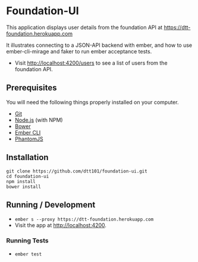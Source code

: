 # Foundation-UI

This application displays user details from the foundation API at
https://dtt-foundation.herokuapp.com

It illustrates connecting to a JSON-API backend with ember, and how to use
ember-cli-mirage and faker to run ember acceptance tests.

* Visit [http://localhost:4200/users](http://localhost:4200/users) to see a list of users from the foundation API.

## Prerequisites

You will need the following things properly installed on your computer.

* [Git](http://git-scm.com/)
* [Node.js](http://nodejs.org/) (with NPM)
* [Bower](http://bower.io/)
* [Ember CLI](http://ember-cli.com/)
* [PhantomJS](http://phantomjs.org/)

## Installation

```
git clone https://github.com/dtt101/foundation-ui.git
cd foundation-ui
npm install
bower install
```

## Running / Development

* `ember s --proxy https://dtt-foundation.herokuapp.com`
* Visit the app at [http://localhost:4200](http://localhost:4200).

### Running Tests

* `ember test`
